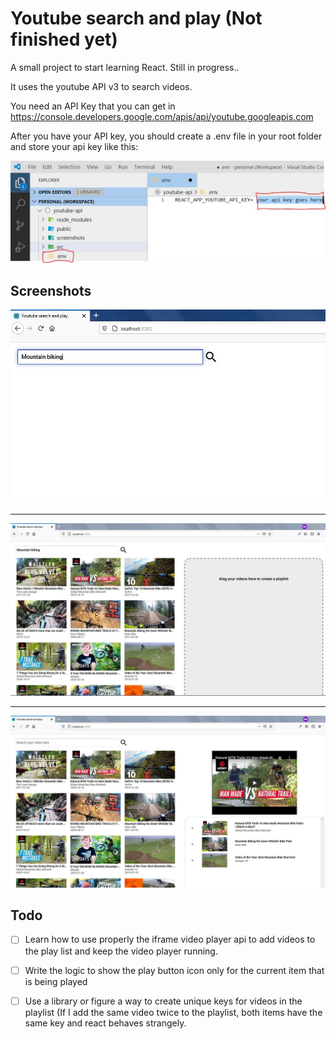 # Youtube search and play (Not finished yet)

A small project to start learning React. Still in progress.. 


It uses the youtube API v3 to search videos.

You need an API Key that you can get in https://console.developers.google.com/apis/api/youtube.googleapis.com

After you have your API key, you should create a .env file in your root folder and store your api key like this:

![](screenshots/apiKey.JPG)


## Screenshots

![](screenshots/initialView.JPG)
___
![](screenshots/afterSearch.JPG)
___
![](screenshots/afterDrag.JPG)

## Todo

- [ ] Learn how to use properly the iframe video player api to add videos to the play list and keep the video player running.
- [ ] Write the logic to show the play button icon only for the current item that is being played
- [ ] Use a library or figure a way to create unique keys for videos in the playlist (If I add the same video twice to the playlist, both items have the same key and react behaves strangely.


